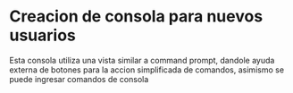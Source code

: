 # Creacion de consola para nuevos usuarios 

Esta consola utiliza una vista similar a command prompt, dandole ayuda externa de botones para la accion simplificada de comandos, asimismo se puede ingresar comandos de consola 
